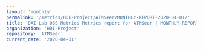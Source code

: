 ```yaml
---
layout: 'monthly'
permalink: '/metrics/HDI-Project/ATMSeer/MONTHLY-REPORT-2020-04-01/'
title: 'DAI Lab OSS Metrics Metrics report for ATMSeer | MONTHLY-REPORT-2020-04-01'
organization: 'HDI-Project'
repository: 'ATMSeer'
current_date: '2020-04-01'
---
```

